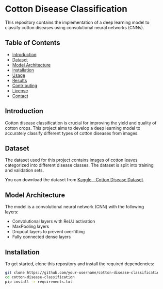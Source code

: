 # Cotton Disease Classification

This repository contains the implementation of a deep learning model to classify cotton diseases using convolutional neural networks (CNNs).

## Table of Contents
- [Introduction](#introduction)
- [Dataset](#dataset)
- [Model Architecture](#model-architecture)
- [Installation](#installation)
- [Usage](#usage)
- [Results](#results)
- [Contributing](#contributing)
- [License](#license)
- [Contact](#contact)

## Introduction
Cotton disease classification is crucial for improving the yield and quality of cotton crops. This project aims to develop a deep learning model to accurately classify different types of cotton diseases from images.

## Dataset
The dataset used for this project contains images of cotton leaves categorized into different disease classes. The dataset is split into training and validation sets.

You can download the dataset from [Kaggle - Cotton Disease Dataset](https://www.kaggle.com/datasets).

## Model Architecture
The model is a convolutional neural network (CNN) with the following layers:
- Convolutional layers with ReLU activation
- MaxPooling layers
- Dropout layers to prevent overfitting
- Fully connected dense layers

## Installation
To get started, clone this repository and install the required dependencies:

```bash
git clone https://github.com/your-username/cotton-disease-classification.git
cd cotton-disease-classification
pip install -r requirements.txt
